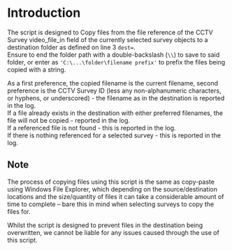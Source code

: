 # Introduction
The script is designed to Copy files from the file reference of the CCTV Survey video_file_in field of the currently selected survey objects to a destination folder as defined on line 3 `dest=`.  
Ensure to end the folder path with a double-backslash (`\\`) to save to said folder, or enter as `'C:\...\folder\filename prefix'` to prefix the files being copied with a string.  

As a first preference, the copied filename is the current filename, second preference is the CCTV Survey ID (less any non-alphanumeric characters, or hyphens, or underscored) - the filename as in the destination is reported in the log.  
If a file already exists in the destination with either preferred filenames, the file will not be copied - reported in the log.  
If a referenced file is not found - this is reported in the log.  
If there is nothing referenced for a selected survey - this is reported in the log.  

## Note
The process of copying files using this script is the same as copy-paste using Windows File Explorer, which depending on the source/destination locations and the size/quantity of files it can take a considerable amount of time to complete – bare this in mind when selecting surveys to copy the files for.  

Whilst the script is designed to prevent files in the destination being overwritten, we cannot be liable for any issues caused through the use of this script.  